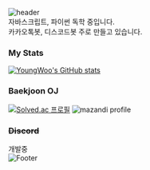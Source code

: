 ![header](https://capsule-render.vercel.app/api?type=waving&color=gradient&animation=fadeIn&fontAlignY=38&height=300&section=header&text=Hello%20I`m%20YoungWooJi&fontSize=40)</br>
자바스크립트, 파이썬 독학 중입니다.</br>
카카오톡봇, 디스코드봇 주로 만들고 있습니다.</br>
### My Stats
[![YoungWoo's GitHub stats](https://github-readme-stats.vercel.app/api?username=youngwoo-ji)](https://github.com/anuraghazra/github-readme-stats)</br>
<!--[![Top Langs](https://github-readme-stats.vercel.app/api/top-langs/?username=youngwoo-ji)](https://github.com/Security-Development/github-readme-stats)-->
### Baekjoon OJ
[![Solved.ac
프로필](http://mazassumnida.wtf/api/v2/generate_badge?boj=ywooji)](https://solved.ac/ywooji)
![mazandi profile](http://mazandi.herokuapp.com/api?handle=ywooji&theme=warm)
### ~~Discord~~
개발중</br>
![Footer](https://capsule-render.vercel.app/api?type=waving&color=gradient&height=250&section=footer)
<!---
YoungWoo-Ji/YoungWoo-Ji is a ✨ special ✨ repository because its `README.md` (this file) appears on your GitHub profile.
You can click the Preview link to take a look at your changes.
--->
